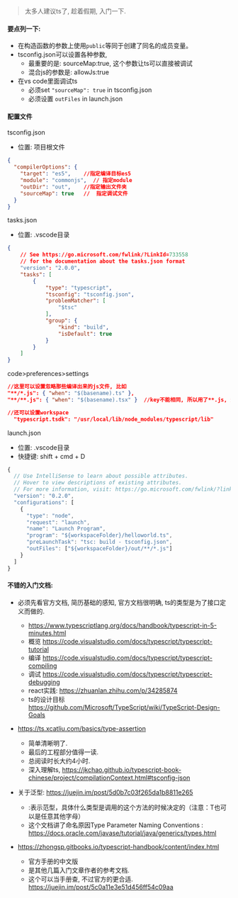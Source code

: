 > 太多人建议ts了, 趁着假期, 入门一下.

#### 要点列一下:

- 在构造函数的参数上使用`public`等同于创建了同名的成员变量。
- tsconfig.json可以设置各种参数, 
  - 最重要的是: sourceMap:true, 这个参数让ts可以直接被调试
  - 混合js的参数是: allowJs:true
- 在vs code里面调试ts
  - 必须set `"sourceMap": true` in tsconfig.json 
  - 必须设置 `outFiles` in  launch.json

#### 配置文件

tsconfig.json

- 位置: 项目根文件

```json
{
  "compilerOptions": {
    "target": "es5",    //指定编译目标es5
    "module": "commonjs",  // 指定module
    "outDir": "out",    //指定输出文件夹
    "sourceMap": true   //  指定调试文件
  }
}
```

tasks.json

- 位置: .vscode目录

```json
{
    // See https://go.microsoft.com/fwlink/?LinkId=733558
    // for the documentation about the tasks.json format
    "version": "2.0.0",
    "tasks": [
        {
            "type": "typescript",
            "tsconfig": "tsconfig.json",
            "problemMatcher": [
                "$tsc"
            ],
            "group": {
                "kind": "build",
                "isDefault": true
            }
        }
    ]
}
```

code>preferences>settings

```json
//这里可以设置忽略那些编译出来的js文件, 比如
"**/*.js": { "when": "$(basename).ts" }, 
"**/**.js": { "when": "$(basename).tsx" }  //key不能相同, 所以用了**.js, 这是一个trick

//还可以设置workspace
  "typescript.tsdk": "/usr/local/lib/node_modules/typescript/lib"
```

launch.json

- 位置: .vscode目录
- 快捷键: shift + cmd + D

```js
{
  // Use IntelliSense to learn about possible attributes.
  // Hover to view descriptions of existing attributes.
  // For more information, visit: https://go.microsoft.com/fwlink/?linkid=830387
  "version": "0.2.0",
  "configurations": [
    {
      "type": "node",
      "request": "launch",
      "name": "Launch Program",
      "program": "${workspaceFolder}/helloworld.ts",
      "preLaunchTask": "tsc: build - tsconfig.json",
      "outFiles": ["${workspaceFolder}/out/**/*.js"]
    }
  ]
}
```



#### 不错的入门文档:

- 必须先看官方文档, 简历基础的感知, 官方文档很明确, ts的类型是为了接口定义而做的.

  - https://www.typescriptlang.org/docs/handbook/typescript-in-5-minutes.html
  - 概览  https://code.visualstudio.com/docs/typescript/typescript-tutorial
  - 编译  https://code.visualstudio.com/docs/typescript/typescript-compiling
  - 调试  https://code.visualstudio.com/docs/typescript/typescript-debugging
  - react实践: https://zhuanlan.zhihu.com/p/34285874
  - ts的设计目标 https://github.com/Microsoft/TypeScript/wiki/TypeScript-Design-Goals
- https://ts.xcatliu.com/basics/type-assertion

  - 简单清晰明了.
  - 最后的工程部分值得一读.
  - 总阅读时长大约4小时.
  - 深入理解ts,  https://jkchao.github.io/typescript-book-chinese/project/compilationContext.html#tsconfig-json
- 关于泛型: https://juejin.im/post/5d0b7c03f265da1b8811e265

  - <T>:表示范型，具体什么类型是调用的这个方法的时候决定的（注意：T也可以是任意其他字母） 
  - 这个文档讲了命名原因Type Parameter Naming Conventions  : https://docs.oracle.com/javase/tutorial/java/generics/types.html
- https://zhongsp.gitbooks.io/typescript-handbook/content/index.html

  - 官方手册的中文版
  - 是其他几篇入门文章作者的参考文档.
  - 这个可以当手册查, 不过官方的更合适. https://juejin.im/post/5c0a11e3e51d456ff54c09aa


